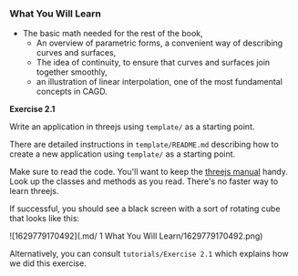 ### What You Will Learn

* The basic math needed for the rest of the book,
  * An overview of parametric forms, a convenient way of describing curves and surfaces,
  * The idea of continuity, to ensure that curves and surfaces join together smoothly,
  * an illustration of linear interpolation, one of the most fundamental concepts in CAGD.



**Exercise 2.1**

Write an application in threejs using `template/` as a starting point.

There are detailed instructions in `template/README.md` describing how to create a new application using `template/` as a starting point.

Make sure to read the code.  You'll want to keep the [threejs manual](https://threejs.org/docs/index.html#manual/en/introduction/Creating-a-scene) handy.  Look up the classes and methods as you read.  There's no faster way to learn threejs.

If successful, you should see a black screen with a sort of rotating cube that looks like this:

![1629779170492](.md/ 1 What You Will Learn/1629779170492.png)

Alternatively, you can consult `tutorials/Exercise 2.1` which explains how we did this exercise.

